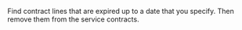 Find contract lines that are expired up to a date that you specify. Then remove them from the service contracts.